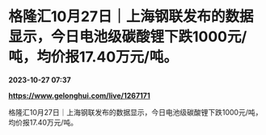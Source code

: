 # 格隆汇10月27日｜上海钢联发布的数据显示，今日电池级碳酸锂下跌1000元/吨，均价报17.40万元/吨。

**2023-10-27 07:37**

**https://www.gelonghui.com/live/1267171**

格隆汇10月27日｜上海钢联发布的数据显示，今日电池级碳酸锂下跌1000元/吨，均价报17.40万元/吨。